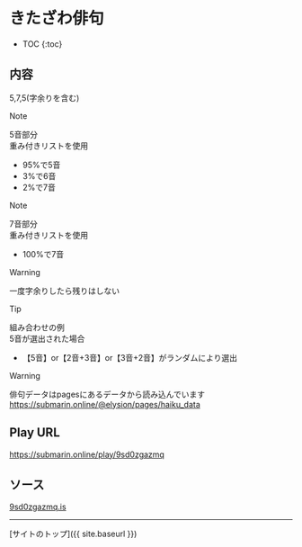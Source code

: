 # きたざわ俳句

* TOC
{:toc}

## 内容
5,7,5(字余りを含む)

> [!NOTE]
> 5音部分  
> 重み付きリストを使用  
> - 95%で5音
> - 3%で6音
> - 2%で7音

> [!NOTE]
> 7音部分  
> 重み付きリストを使用  
> - 100%で7音

> [!WARNING]
> 一度字余りしたら残りはしない

> [!TIP]
> 組み合わせの例  
> 5音が選出された場合  
> - 【5音】or【2音+3音】or【3音+2音】がランダムにより選出

> [!WARNING]
> 俳句データはpagesにあるデータから読み込んでいます
> https://submarin.online/@elysion/pages/haiku_data


## Play URL

https://submarin.online/play/9sd0zgazmq

## ソース

[9sd0zgazmq.is](./../../src/submarin/9sd0zgazmq.is)

----

[サイトのトップ]({{ site.baseurl }})
